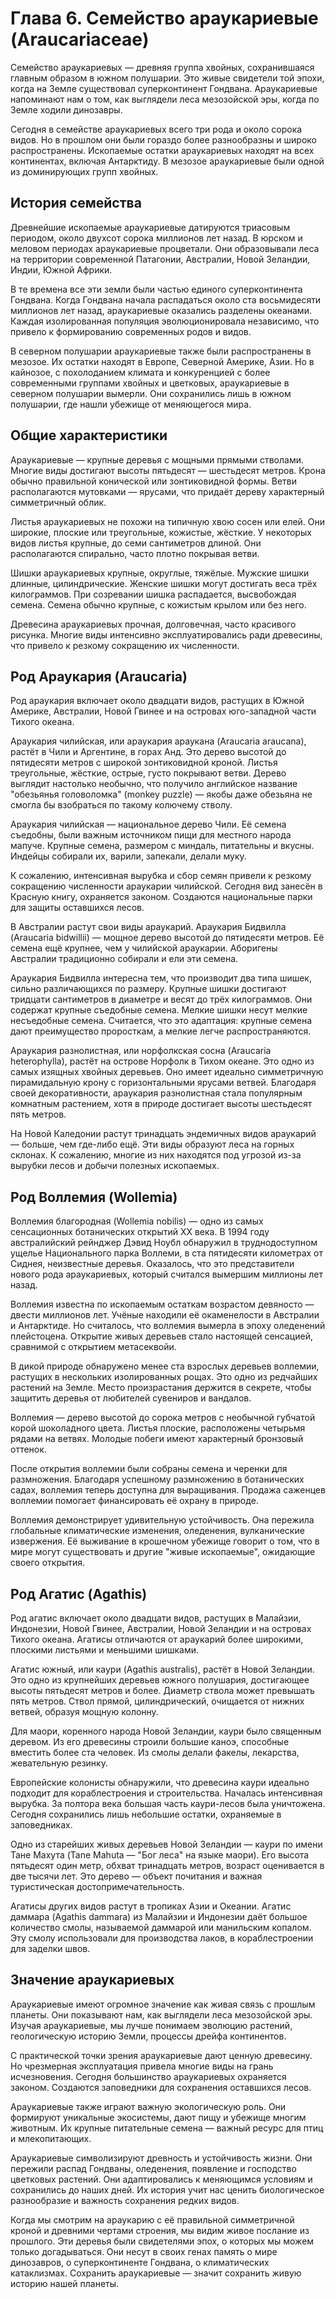# Глава 6. Семейство араукариевые (Araucariaceae)

Семейство араукариевых — древняя группа хвойных, сохранившаяся главным образом в южном полушарии. Это живые свидетели той эпохи, когда на Земле существовал суперконтинент Гондвана. Араукариевые напоминают нам о том, как выглядели леса мезозойской эры, когда по Земле ходили динозавры.

Сегодня в семействе араукариевых всего три рода и около сорока видов. Но в прошлом они были гораздо более разнообразны и широко распространены. Ископаемые остатки араукариевых находят на всех континентах, включая Антарктиду. В мезозое араукариевые были одной из доминирующих групп хвойных.

## История семейства

Древнейшие ископаемые араукариевые датируются триасовым периодом, около двухсот сорока миллионов лет назад. В юрском и меловом периодах араукариевые процветали. Они образовывали леса на территории современной Патагонии, Австралии, Новой Зеландии, Индии, Южной Африки.

В те времена все эти земли были частью единого суперконтинента Гондвана. Когда Гондвана начала распадаться около ста восьмидесяти миллионов лет назад, араукариевые оказались разделены океанами. Каждая изолированная популяция эволюционировала независимо, что привело к формированию современных родов и видов.

В северном полушарии араукариевые также были распространены в мезозое. Их остатки находят в Европе, Северной Америке, Азии. Но в кайнозое, с похолоданием климата и конкуренцией с более современными группами хвойных и цветковых, араукариевые в северном полушарии вымерли. Они сохранились лишь в южном полушарии, где нашли убежище от меняющегося мира.

## Общие характеристики

Араукариевые — крупные деревья с мощными прямыми стволами. Многие виды достигают высоты пятьдесят — шестьдесят метров. Крона обычно правильной конической или зонтиковидной формы. Ветви располагаются мутовками — ярусами, что придаёт дереву характерный симметричный облик.

Листья араукариевых не похожи на типичную хвою сосен или елей. Они широкие, плоские или треугольные, кожистые, жёсткие. У некоторых видов листья крупные, до семи сантиметров длиной. Они располагаются спирально, часто плотно покрывая ветви.

Шишки араукариевых крупные, округлые, тяжёлые. Мужские шишки длинные, цилиндрические. Женские шишки могут достигать веса трёх килограммов. При созревании шишка распадается, высвобождая семена. Семена обычно крупные, с кожистым крылом или без него.

Древесина араукариевых прочная, долговечная, часто красивого рисунка. Многие виды интенсивно эксплуатировались ради древесины, что привело к резкому сокращению их численности.

## Род Араукария (Araucaria)

Род араукария включает около двадцати видов, растущих в Южной Америке, Австралии, Новой Гвинее и на островах юго-западной части Тихого океана.

Араукария чилийская, или араукария араукана (Araucaria araucana), растёт в Чили и Аргентине, в горах Анд. Это дерево высотой до пятидесяти метров с широкой зонтиковидной кроной. Листья треугольные, жёсткие, острые, густо покрывают ветви. Дерево выглядит настолько необычно, что получило английское название "обезьянья головоломка" (monkey puzzle) — якобы даже обезьяна не смогла бы взобраться по такому колючему стволу.

Араукария чилийская — национальное дерево Чили. Её семена съедобны, были важным источником пищи для местного народа мапуче. Крупные семена, размером с миндаль, питательны и вкусны. Индейцы собирали их, варили, запекали, делали муку.

К сожалению, интенсивная вырубка и сбор семян привели к резкому сокращению численности араукарии чилийской. Сегодня вид занесён в Красную книгу, охраняется законом. Создаются национальные парки для защиты оставшихся лесов.

В Австралии растут свои виды араукарий. Араукария Бидвилла (Araucaria bidwillii) — мощное дерево высотой до пятидесяти метров. Её семена ещё крупнее, чем у чилийской араукарии. Аборигены Австралии традиционно собирали и ели эти семена.

Араукария Бидвилла интересна тем, что производит два типа шишек, сильно различающихся по размеру. Крупные шишки достигают тридцати сантиметров в диаметре и весят до трёх килограммов. Они содержат крупные съедобные семена. Мелкие шишки несут мелкие несъедобные семена. Считается, что это адаптация: крупные семена дают преимущество проросткам, а мелкие легче распространяются.

Араукария разнолистная, или норфолкская сосна (Araucaria heterophylla), растёт на острове Норфолк в Тихом океане. Это одно из самых изящных хвойных деревьев. Оно имеет идеально симметричную пирамидальную крону с горизонтальными ярусами ветвей. Благодаря своей декоративности, араукария разнолистная стала популярным комнатным растением, хотя в природе достигает высоты шестьдесят пять метров.

На Новой Каледонии растут тринадцать эндемичных видов араукарий — больше, чем где-либо ещё. Эти виды образуют леса на горных склонах. К сожалению, многие из них находятся под угрозой из-за вырубки лесов и добычи полезных ископаемых.

## Род Воллемия (Wollemia)

Воллемия благородная (Wollemia nobilis) — одно из самых сенсационных ботанических открытий XX века. В 1994 году австралийский рейнджер Дэвид Ноубл обнаружил в труднодоступном ущелье Национального парка Воллеми, в ста пятидесяти километрах от Сиднея, неизвестные деревья. Оказалось, что это представители нового рода араукариевых, который считался вымершим миллионы лет назад.

Воллемия известна по ископаемым остаткам возрастом девяносто — двести миллионов лет. Учёные находили её окаменелости в Австралии и Антарктиде. Но считалось, что воллемия вымерла в эпоху оледенений плейстоцена. Открытие живых деревьев стало настоящей сенсацией, сравнимой с открытием метасеквойи.

В дикой природе обнаружено менее ста взрослых деревьев воллемии, растущих в нескольких изолированных рощах. Это одно из редчайших растений на Земле. Место произрастания держится в секрете, чтобы защитить деревья от любителей сувениров и вандалов.

Воллемия — дерево высотой до сорока метров с необычной губчатой корой шоколадного цвета. Листья плоские, расположены четырьмя рядами на ветвях. Молодые побеги имеют характерный бронзовый оттенок.

После открытия воллемии были собраны семена и черенки для размножения. Благодаря успешному размножению в ботанических садах, воллемия теперь доступна для выращивания. Продажа саженцев воллемии помогает финансировать её охрану в природе.

Воллемия демонстрирует удивительную устойчивость. Она пережила глобальные климатические изменения, оледенения, вулканические извержения. Её выживание в крошечном убежище говорит о том, что в мире могут существовать и другие "живые ископаемые", ожидающие своего открытия.

## Род Агатис (Agathis)

Род агатис включает около двадцати видов, растущих в Малайзии, Индонезии, Новой Гвинее, Австралии, Новой Зеландии и на островах Тихого океана. Агатисы отличаются от араукарий более широкими, плоскими листьями и меньшими шишками.

Агатис южный, или каури (Agathis australis), растёт в Новой Зеландии. Это одно из крупнейших деревьев южного полушария, достигающее высоты пятьдесят метров и более. Диаметр ствола может превышать пять метров. Ствол прямой, цилиндрический, очищается от нижних ветвей, образуя мощную колонну.

Для маори, коренного народа Новой Зеландии, каури было священным деревом. Из его древесины строили большие каноэ, способные вместить более ста человек. Из смолы делали факелы, лекарства, жевательную резинку.

Европейские колонисты обнаружили, что древесина каури идеально подходит для кораблестроения и строительства. Началась интенсивная вырубка. За полтора века большая часть каури-лесов была уничтожена. Сегодня сохранились лишь небольшие остатки, охраняемые в заповедниках.

Одно из старейших живых деревьев Новой Зеландии — каури по имени Тане Махута (Tane Mahuta — "Бог леса" на языке маори). Его высота пятьдесят один метр, обхват тринадцать метров, возраст оценивается в две тысячи лет. Это дерево — объект почитания и важная туристическая достопримечательность.

Агатисы других видов растут в тропиках Азии и Океании. Агатис даммара (Agathis dammara) из Малайзии и Индонезии даёт большое количество смолы, называемой даммарой или манильским копалом. Эту смолу использовали для производства лаков, в кораблестроении для заделки швов.

## Значение араукариевых

Араукариевые имеют огромное значение как живая связь с прошлым планеты. Они показывают нам, как выглядели леса мезозойской эры. Изучая араукариевые, мы лучше понимаем эволюцию растений, геологическую историю Земли, процессы дрейфа континентов.

С практической точки зрения араукариевые дают ценную древесину. Но чрезмерная эксплуатация привела многие виды на грань исчезновения. Сегодня большинство араукариевых охраняется законом. Создаются заповедники для сохранения оставшихся лесов.

Араукариевые также играют важную экологическую роль. Они формируют уникальные экосистемы, дают пищу и убежище многим животным. Их крупные питательные семена — важный ресурс для птиц и млекопитающих.

Араукариевые символизируют древность и устойчивость жизни. Они пережили распад Гондваны, оледенения, появление и господство цветковых растений. Они адаптировались к меняющимся условиям и сохранились до наших дней. Их история учит нас ценить биологическое разнообразие и важность сохранения редких видов.

Когда мы смотрим на араукарию с её правильной симметричной кроной и древними чертами строения, мы видим живое послание из прошлого. Эти деревья были свидетелями эпох, о которых мы можем только догадываться. Они несут в своих генах память о мире динозавров, о суперконтиненте Гондвана, о климатических катаклизмах. Сохранить араукариевые — значит сохранить живую историю нашей планеты.
